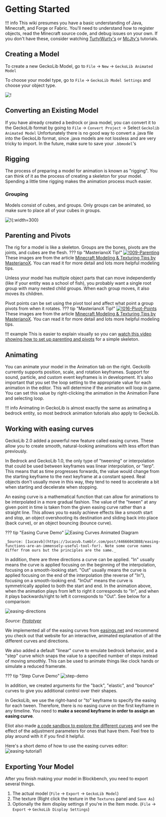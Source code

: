 # Getting Started
!!! info
    This wiki presumes you have a basic understanding of Java, Minecraft, and Forge or Fabric. You'll need to understand how to register objects, read the Minecraft source code, and debug issues on your own. If you don't have these, consider watching [TurtyWurty's](https://www.youtube.com/watch?v=H55ClYTdQEI&list=PLaevjqy3XufYmltqo0eQusnkKVN7MpTUe) or [McJty's](https://wiki.mcjty.eu/modding/index.php?title=YouTube-Tutorials) tutorials.

## Creating a Model
To create a new GeckoLib Model, go to `File` -> `New` -> `GeckoLib Animated Model`

To choose your model type, go to `File` -> `GeckoLib Model Settings` and choose your object type.


![!](https://i.softwarelocker.net/ojjRSn.gif)


## Converting an Existing Model
If you have already created a bedrock or java model, you can convert it to the GeckoLib format by going to `File` -> `Convert Project` -> Select `Geckolib Animated Model` Unfortunately there is no good way to convert a .java file into the GeckoLib format, since .java models are not lossless and are very tricky to import. In the future, make sure to save your `.bbmodel`'s

## Rigging
The process of preparing a model for animation is known as "rigging". You can think of it as the process of creating a skeleton for your model. Spending a little time rigging makes the animation process much easier.
### Grouping
Models consist of cubes, and groups. Only groups can be animated, so make sure to place all of your cubes in groups.

![!](https://user-images.githubusercontent.com/110764/88623282-7b72a880-d059-11ea-9754-954428b481ab.png){:width=300}

## Parenting and Pivots
The rig for a model is like a skeleton. Groups are the bones, pivots are the joints, and cubes are the flesh.
??? tip "MasterianoX Tip!"
    [![!009-Parenting](https://user-images.githubusercontent.com/110764/88625203-22a50f00-d05d-11ea-9324-27bc82905482.png)](https://twitter.com/MasterianoX/status/1183125065250099200?s=19)
    These images are from the article [Minecraft Modeling & Texturing Tips by MasterianoX](https://blockbench.net/2019/10/02/minecraft-modeling-texturing-tips/). You can read it for more detail and lots more helpful modeling tips.
    
Unless your model has multiple object parts that can move independently (like if your entity was a school of fish), you probably want a single root group with many nested child groups. When each group moves, it also moves its children.



Pivot points can be set using the pivot tool and affect what point a group pivots from when it rotates.
??? tip "MasterianoX Tip!"
    [![!016-Pivot-Points](https://user-images.githubusercontent.com/110764/88625350-6f88e580-d05d-11ea-8eb2-8cfdff740a88.png)](https://twitter.com/MasterianoX/status/1191089175681998848)
    These images are from the article [Minecraft Modeling & Texturing Tips by MasterianoX](https://blockbench.net/2019/10/02/minecraft-modeling-texturing-tips/). You can read it for more detail and lots more helpful modeling tips.

!!! example
    This is easier to explain visually so you can [watch this video showing how to set up parenting and pivots](https://eliot.s3.amazonaws.com/media/games/minecraft/blockbench/rigging.mov) for a simple skeleton.




## Animating
You can animate your model in the Animation tab on the right. Geckolib currently supports position, scale, and rotation keyframes. Support for sound, particle, and custom event keyframes is in development. It's also important that you set the loop setting to the appropriate value for each animation in the editor. This will determine if the animation will loop in game. You can set this value by right-clicking the animation in the Animation Pane and selecting loop.


!!! info
    Animating in GeckoLib is almost exactly the same as animating a bedrock entity, so most bedrock animation tutorials also apply to GeckoLib.


## Working with easing curves
GeckoLib 2.0 added a powerful new feature called easing curves. These allow you to create smooth, natural-looking animations with less effort than previously.

In Bedrock and GeckoLib 1.0, the only type of "tweening" or interpolation that could be used between keyframes was linear interpolation, or "lerp". This means that as time progresses forwards, the value would change from the starting keyframe to the next keyframe at a constant speed. Real objects don't usually move in this way, they tend to need to accelerate a bit when starting and decelerate when stopping.

An easing curve is a mathematical function that can allow for animations to be interpolated in a more gradual fashion. The value of the "tween" at any given point in time is taken from the given easing curve rather than a straight line. This allows you to easily achieve effects like a smooth start and stop, an object overshooting its destination and sliding back into place (back curve), or an object bouncing (bounce curve).

??? tip "Easing Curve Demo"
    ![Easing Curves Animated Diagram](https://64.media.tumblr.com/5944bcf4f7fe9c0c99f7a593f233731a/tumblr_mj7bx09MDo1s5nl47o2_r1_500.gifv)

    _Source: [1ucasvb](https://1ucasvb.tumblr.com/post/44666043888/easing-functions-are-an-immensely-useful-tool-for). Note some curve names differ from ours but the principles are the same._

In addition, there are three directions a curve can be applied. "In" usually means the curve is applied focusing on the beginning of the interpolation, focusing on a smooth-looking start. "Out" usually means the curve is applied focusing on the end of the interpolation (the reverse of "In"), focusing on a smooth-looking end. "InOut" means the curve is symmetrically applied to both the start and end. In the animation above, when the animation plays from left to right it corresponds to "In", and when it plays backwards/right to left it corresponds to "Out". See below for a comparison:

![easing-directions](https://user-images.githubusercontent.com/110764/87970177-38706e00-ca78-11ea-8091-aa532e8c15ad.gif)

_Source: [Prototypr](https://prototypr.io/news/animation-easing-functions-explained/)_

We implemented all of the easing curves from [easings.net](https://easings.net/) and recommend you check out that website for an interactive, animated explanation of all the different curves and directions.

We also added a default "linear" curve to emulate bedrock behavior, and a "step" curve which snaps the value to a specified number of steps instead of moving smoothly. This can be used to animate things like clock hands or simulate a reduced framerate.

??? tip "Step Curve Demo"
    ![step-demo](https://user-images.githubusercontent.com/110764/87971479-43c49900-ca7a-11ea-9369-35acc5c350bf.gif)

In addition, we created arguments for the "back", "elastic", and "bounce" curves to give you additional control over their shapes.

In GeckoLib, we use the right-hand or "to" keyframe to specify the easing for each tween. Therefore, there is no easing curve on the first keyframe in any timeline. You need to **make a second keyframe in order to assign an easing curve**.

Eliot also made [a code sandbox to explore the different curves](https://editor.p5js.org/fadookie/present/rUp_FBuLn) and see the effect of the adjustment parameters for ones that have them. Feel free to play around with it if you find it helpful.

Here's a short demo of how to use the easing curves editor:
![easing-tutorial1](https://user-images.githubusercontent.com/110764/87967505-c39b3500-ca73-11ea-910c-65d72c772ccb.gif)


## Exporting Your Model
After you finish making your model in Blockbench, you need to export several things.

1. The actual model (`File` -> `Export` -> `GeckoLib Model`)
2. The texture (Right click the texture in the `Textures` panel and `Save As`)
3. Optionally the item display settings if you're in the Item mode. (`File` -> `Export` -> `GeckoLib Display Settings`)
